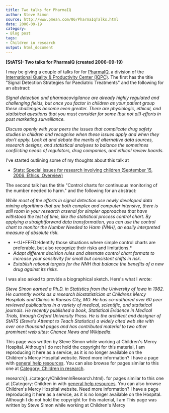 ```yaml
---
title: Two talks for PharmaIQ
author: Steve Simon
source: http://www.pmean.com/06/PharmaIqTalks.html
date: 2006-09-19
category:
- Blog post
tags:
- Children in research
output: html_document
---
```

**[StATS]: Two talks for PharmaIQ (created
2006-09-19)**

I may be giving a couple of talks for for
[PharmaIQ](http://www.iqpc.com/cgi-bin/templates/fivecell.html?topic=237&newTop=263),
a division of the [International Quality & Productivity Center
(IQPC)](http://www.iqpc.com). The first has the title \"Signal Detection
Strategies for Paediatric Treatments\" and the following for an
abstract:

*Signal detection and pharmacovigilance are already highly regulated and
challenging fields, but once you factor in children as your patient
group these challenges become even greater. There are physiologic,
ethical, and statistical questions that you must consider for some (but
not all) efforts in post marketing surveillance.*

*Discuss openly with your peers the issues that complicate drug safety
studies in children and recognise when these issues apply and when they
don\'t apply. Look at and debate the merits of alternative data sources,
research designs, and statistical analyses to balance the sometimes
conflicting needs of regulators, drug companies, and ethical review
boards.*

I\'ve started outlining some of my thoughts about this talk at

-   [Stats: Special issues for research involving children (September
    15, 2006, Ethics, Overview)](ResearchInvolvingChildren.asp)

The second talk has the title \"Control charts for continuous monitoring
of the number needed to harm.\" and the following for an abstract:

*While most of the efforts in signal detection use newly developed data
mining algorithms that are both complex and computer intensive, there is
still room in your research arsenal for simpler approaches that have
withstood the test of time, like the statistical process control chart.
By applying a straightforward data transformation, you can use the
control chart to monitor the Number Needed to Harm (NNH), an easily
interpreted measure of absolute risk.*

-   \*<U+FFFD>Identify those situations where simple control charts are
    preferable, but also recognize their risks and limitations.*
-   *Adapt different decision rules and alternate control chart formats
    to increase your sensitivity for small but consistent shifts in
    risk.*
-   *Establish rational targets for the NNH that balance the benefits of
    a new drug against its risks.*

I was also asked to provide a biographical sketch. Here\'s what I wrote:

*Steve Simon earned a Ph.D. in Statistics from the University of Iowa in
1982. He currently works as a research biostatistician at Childrens
Mercy Hospitals and Clinics in Kansas City, MO. He has co-authored over
60 peer reviewed publications in a variety of medical, scientific, and
statistical journals. He recently published a book, Statistical Evidence
in Medical Trials, through Oxford University Press. He is the architect
and designer of StATS (Steve\'s Attempt to Teach Statistics) a widely
cited web site with over one thousand pages and has contributed material
to two other prominent web sites: Chance News and Wikipedia.*

This page was written by Steve Simon while working at Children\'s Mercy
Hospital. Although I do not hold the copyright for this material, I am
reproducing it here as a service, as it is no longer available on the
Children\'s Mercy Hospital website. Need more information? I have a page
with [general help resources](../GeneralHelp.html). You can also browse
for pages similar to this one at [Category: Children in
research](../category/ChildrenInResearch.html).
<!---More--->
research](../category/ChildrenInResearch.html).
for pages similar to this one at [Category: Children in
with [general help resources](../GeneralHelp.html). You can also browse
Children\'s Mercy Hospital website. Need more information? I have a page
reproducing it here as a service, as it is no longer available on the
Hospital. Although I do not hold the copyright for this material, I am
This page was written by Steve Simon while working at Children\'s Mercy

<!---Do not use
**[StATS]: Two talks for PharmaIQ (created
This page was written by Steve Simon while working at Children\'s Mercy
Hospital. Although I do not hold the copyright for this material, I am
reproducing it here as a service, as it is no longer available on the
Children\'s Mercy Hospital website. Need more information? I have a page
with [general help resources](../GeneralHelp.html). You can also browse
for pages similar to this one at [Category: Children in
research](../category/ChildrenInResearch.html).
--->

